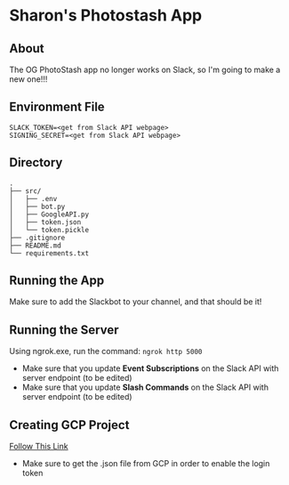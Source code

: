 # Sharon's Photostash App

## About
The OG PhotoStash app no longer works on Slack, so I'm going to make a new one!!!

## Environment File
```
SLACK_TOKEN=<get from Slack API webpage>
SIGNING_SECRET=<get from Slack API webpage>
```

## Directory
```
.
├── src/
│   ├── .env  
│   ├── bot.py
│   ├── GoogleAPI.py
│   ├── token.json
│   └── token.pickle
├── .gitignore
├── README.md
└── requirements.txt
```

## Running the App
Make sure to add the Slackbot to your channel, and that should be it!

## Running the Server
Using ngrok.exe, run the command: ```ngrok http 5000```
- Make sure that you update **Event Subscriptions** on the Slack API with server endpoint (to be edited)
- Make sure that you update **Slash Commands** on the Slack API with server endpoint (to be edited)

## Creating GCP Project
[Follow This Link](https://www.youtube.com/watch?v=6bzzpda63H0)
- Make sure to get the .json file from GCP in order to enable the login token